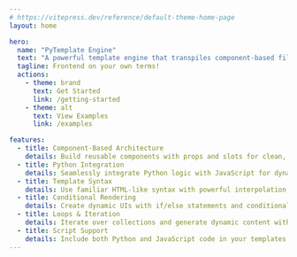 ```yaml
---
# https://vitepress.dev/reference/default-theme-home-page
layout: home

hero:
  name: "PyTemplate Engine"
  text: "A powerful template engine that transpiles component-based files into pure Python code."
  tagline: Frontend on your own terms!
  actions:
    - theme: brand
      text: Get Started
      link: /getting-started
    - theme: alt
      text: View Examples
      link: /examples

features:
  - title: Component-Based Architecture
    details: Build reusable components with props and slots for clean, maintainable code
  - title: Python Integration
    details: Seamlessly integrate Python logic with JavaScript for dynamic web applications
  - title: Template Syntax
    details: Use familiar HTML-like syntax with powerful interpolation and control structures
  - title: Conditional Rendering
    details: Create dynamic UIs with if/else statements and conditional content
  - title: Loops & Iteration
    details: Iterate over collections and generate dynamic content with for loops
  - title: Script Support
    details: Include both Python and JavaScript code in your templates for maximum flexibility
---
```


